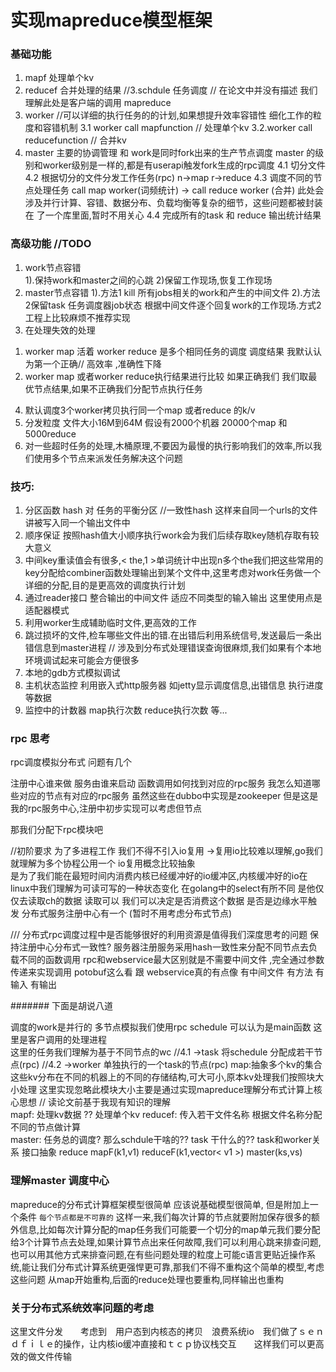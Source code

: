# 实现mapreduce模型框架

### 基础功能

1. mapf     处理单个kv
2. reducef  合并处理的结果
//3.schdule  任务调度  // 在论文中并没有描述  我们理解此处是客户端的调用 mapreduce
3. worker //可以详细的执行任务的的计划,如果想提升效率容错性 细化工作的粒度和容错机制
3.1 worker  call mapfunction // 处理单个kv
3.2.worker call reducefunction // 合并kv
4. master  主要的协调管理  和 work是同时fork出来的生产节点调度
master 的级别和worker级别是一样的,都是有userapi触发fork生成的rpc调度
4.1 切分文件   
4.2 根据切分的文件分发工作任务(rpc)  n->map     r->reduce
4.3 调度不同的节点处理任务  call map worker(词频统计)  ->  call reduce worker (合并)
  此处会涉及并行计算、容错、数据分布、负载均衡等复杂的细节，这些问题都被封装在 了一个库里面,暂时不用关心
4.4 完成所有的task 和 reduce  输出统计结果


### 高级功能  //TODO
1. work节点容错   
  1).保持work和master之间的心跳
  2)保留工作现场,恢复工作现场
2. master节点容错
  1).方法1 kill 所有jobs相关的work和产生的中间文件
  2).方法2保留task 任务调度器job状态 根据中间文件逐个回复work的工作现场.方式2工程上比较麻烦不推荐实现
3. 在处理失效的处理
  1) worker map 活着 worker reduce 是多个相同任务的调度 调度结果 我默认认为第一个正确// 高效率 ,准确性下降
  2) worker map 或者worker reduce执行结果进行比较 如果正确我们 我们取最优节点结果,如果不正确我们分配节点执行任务
4. 默认调度3个worker拷贝执行同一个map 或者reduce 的k/v
5. 分发粒度  文件大小16M到64M 
假设有2000个机器  20000个map 和 5000reduce
6. 对一些超时任务的处理,木桶原理,不要因为最慢的执行影响我们的效率,所以我们使用多个节点来派发任务解决这个问题

### 技巧:
1. 分区函数
hash 对 任务的平衡分区  //一致性hash
这样来自同一个urls的文件讲被写入同一个输出文件中
2. 顺序保证
按照hash值大小顺序执行work会为我们后续存取key随机存取有较大意义
3. 中间key重读值会有很多,< the,1 >单词统计中出现n多个the我们把这些常用的key分配给combiner函数处理输出到某个文件中,这里考虑对work任务做一个详细的分配,目的是更高效的调度执行计划
4. 通过reader接口  整合输出的中间文件  适应不同类型的输入输出
这里使用点是适配器模式
5. 利用worker生成辅助临时文件,更高效的工作
6. 跳过损坏的文件,检车哪些文件出的错.在出错后利用系统信号,发送最后一条出错信息到master进程
// 涉及到分布式处理错误查询很麻烦,我们如果有个本地环境调试起来可能会方便很多
7. 本地的gdb方式模拟调试
8. 主机状态监控  利用嵌入式http服务器 如jetty显示调度信息,出错信息
执行进度等数据
9. 监控中的计数器  map执行次数  reduce执行次数 等...





### rpc 思考
 
rpc调度模拟分布式
问题有几个
 
注册中心谁来做
服务由谁来启动
函数调用如何找到对应的rpc服务
我怎么知道哪些对应的节点有对应的rpc服务
虽然这些在dubbo中实现是zookeeper
但是这是我的rpc服务中心,注册中初步实现可以考虑但节点

那我们分配下rpc模块吧

//初阶要求
为了多进程工作  我们不得不引入io复用 ->复用io比较难以理解,go我们就理解为多个协程公用一个
io复用概念比较抽象  
是为了我们能在最短时间内消费内核已经缓冲好的io缓冲区,内核缓冲好的io在linux中我们理解为可读可写的一种状态变化
在golang中的select有所不同 是他仅仅去读取ch的数据  读取可以 我们可以决定是否消费这个数据  是否是边缘水平触发
分布式服务注册中心有一个 (暂时不用考虑分布式节点) 



///
分布式rpc调度过程中是否能够很好的利用资源是值得我们深度思考的问题
保持注册中心分布式一致性?
服务器注册服务采用hash一致性来分配不同节点去负载不同的函数调用
rpc和webservice最大区别就是不需要中间文件 ,完全通过参数传递来实现调用
potobuf这么看 跟 webservice真的有点像   有中间文件 有方法 有输入 有输出





























####### 下面是胡说八道

调度的work是并行的
多节点模拟我们使用rpc
schedule  可以认为是main函数  这里是客户调用的处理进程  
这里的任务我们理解为基于不同节点的wc
//4.1 ->task  将schedule 分配成若干节点(rpc)
//4.2 ->worker  单独执行的一个task的节点(rpc)
map:抽象多个kv的集合  这些kv分布在不同的机器上的不同的存储结构,可大可小,原本kv处理我们按照块大小处理
这里实现忽略此模块大小主要是通过实现mapreduce理解分布式计算上核心思想
// 读论文前基于我现有知识的理解  
mapf:  处理kv数据   ??  处理单个kv
reducef:  传入若干文件名称   根据文件名称分配不同的节点做计算   
master:  任务总的调度?  那么schdule干啥的??
task 干什么的?? 
task和worker关系
接口抽象
reduce
mapF(k1,v1)
reduceF(k1,vector< v1 >)
master(ks,vs)



### 理解master 调度中心
mapreduce的分布式计算框架模型很简单
应该说基础模型很简单, 但是附加上一个条件 `每个节点都是不可靠的`
这样一来,我们每次计算的节点就要附加保存很多的额外信息,比如每次计算分配的map任务我们可能要一个切分的map单元我们要分配给3个计算节点去处理,如果计算节点出来任何故障,我们可以利用心跳来排查问题,也可以用其他方式来排查问题,在有些问题处理的粒度上可能c语言更贴近操作系统,能让我们分布式计算系统更强悍更可靠,那我们不得不重构这个简单的模型,考虑这些问题 从map开始重构,后面的reduce处理也要重构,同样输出也重构



### 关于分布式系统效率问题的考虑
这里文件分发　　考虑到　用户态到内核态的拷贝　浪费系统io　我们做了ｓｅｎｄｆｉｌｅ的操作，让内核io缓冲直接和ｔｃｐ协议栈交互　　这样我们可以更高效的做文件传输





